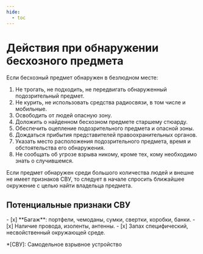 ```yaml
---
hide:
  - toc
---
```


# Действия при обнаружении бесхозного предмета

Если бесхозный предмет обнаружен в безлюдном месте:

1. Не трогать, не подходить, не передвигать обнаруженный подозрительный предмет.
2. Не курить, не использовать средства радиосвязи, в том числе и мобильные.
3. Освободить от людей опасную зону.
4. Доложить о найденном бесхозном предмете старшему стюарду.
5. Обеспечить оцепление подозрительного предмета и опасной зоны.
6. Дождаться прибытия представителей правоохранительных органов.
7. Указать место расположения подозрительного предмета, время и обстоятельства его обнаружения.
8. Не сообщать об угрозе взрыва никому, кроме тех, кому необходимо знать о случившемся.

Если предмет обнаружен среди большого количества людей и внешне не имеет признаков СВУ, то следует в начале спросить ближайшее окружение с целью найти владельца предмета.

## Потенциальные признаки СВУ

<div class="result" markdown>
- [x] **Багаж**: портфели, чемоданы, сумки, свертки, коробки, банки.
- [x] Наличие провода, изоленты, антенны.
- [x] Запах специфический, несвойственный окружающей среде.
</div>

*[СВУ]: Самодельное взрывное устройство
